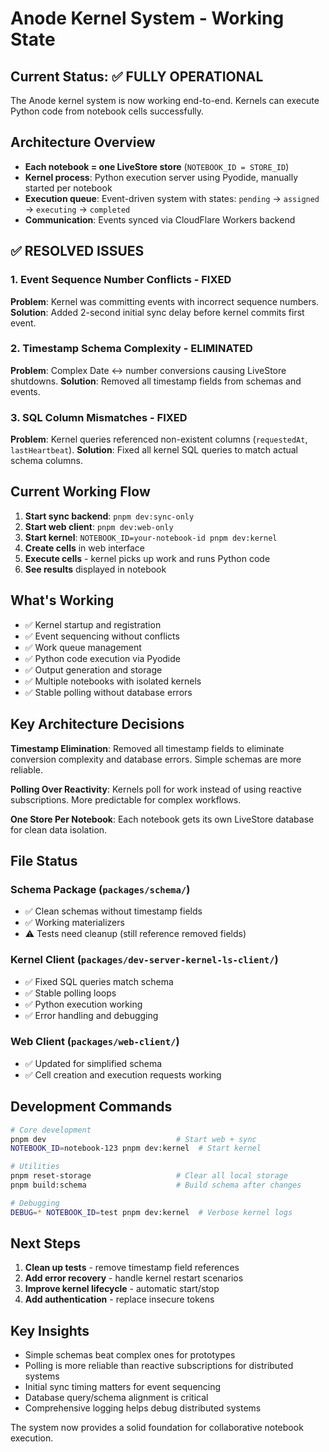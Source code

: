 # Anode Kernel System - Working State

## Current Status: ✅ FULLY OPERATIONAL

The Anode kernel system is now working end-to-end. Kernels can execute Python code from notebook cells successfully.

## Architecture Overview

- **Each notebook = one LiveStore store** (`NOTEBOOK_ID = STORE_ID`)
- **Kernel process**: Python execution server using Pyodide, manually started per notebook
- **Execution queue**: Event-driven system with states: `pending` → `assigned` → `executing` → `completed`
- **Communication**: Events synced via CloudFlare Workers backend

## ✅ RESOLVED ISSUES

### 1. Event Sequence Number Conflicts - FIXED
**Problem**: Kernel was committing events with incorrect sequence numbers.
**Solution**: Added 2-second initial sync delay before kernel commits first event.

### 2. Timestamp Schema Complexity - ELIMINATED
**Problem**: Complex Date ↔ number conversions causing LiveStore shutdowns.
**Solution**: Removed all timestamp fields from schemas and events.

### 3. SQL Column Mismatches - FIXED
**Problem**: Kernel queries referenced non-existent columns (`requestedAt`, `lastHeartbeat`).
**Solution**: Fixed all kernel SQL queries to match actual schema columns.

## Current Working Flow

1. **Start sync backend**: `pnpm dev:sync-only`
2. **Start web client**: `pnpm dev:web-only` 
3. **Start kernel**: `NOTEBOOK_ID=your-notebook-id pnpm dev:kernel`
4. **Create cells** in web interface
5. **Execute cells** - kernel picks up work and runs Python code
6. **See results** displayed in notebook

## What's Working

- ✅ Kernel startup and registration
- ✅ Event sequencing without conflicts
- ✅ Work queue management
- ✅ Python code execution via Pyodide
- ✅ Output generation and storage
- ✅ Multiple notebooks with isolated kernels
- ✅ Stable polling without database errors

## Key Architecture Decisions

**Timestamp Elimination**: Removed all timestamp fields to eliminate conversion complexity and database errors. Simple schemas are more reliable.

**Polling Over Reactivity**: Kernels poll for work instead of using reactive subscriptions. More predictable for complex workflows.

**One Store Per Notebook**: Each notebook gets its own LiveStore database for clean data isolation.

## File Status

### Schema Package (`packages/schema/`)
- ✅ Clean schemas without timestamp fields
- ✅ Working materializers
- ⚠️ Tests need cleanup (still reference removed fields)

### Kernel Client (`packages/dev-server-kernel-ls-client/`)
- ✅ Fixed SQL queries match schema
- ✅ Stable polling loops
- ✅ Python execution working
- ✅ Error handling and debugging

### Web Client (`packages/web-client/`)
- ✅ Updated for simplified schema
- ✅ Cell creation and execution requests working

## Development Commands

```bash
# Core development
pnpm dev                             # Start web + sync
NOTEBOOK_ID=notebook-123 pnpm dev:kernel  # Start kernel

# Utilities
pnpm reset-storage                   # Clear all local storage
pnpm build:schema                    # Build schema after changes

# Debugging
DEBUG=* NOTEBOOK_ID=test pnpm dev:kernel  # Verbose kernel logs
```

## Next Steps

1. **Clean up tests** - remove timestamp field references
2. **Add error recovery** - handle kernel restart scenarios
3. **Improve kernel lifecycle** - automatic start/stop
4. **Add authentication** - replace insecure tokens

## Key Insights

- Simple schemas beat complex ones for prototypes
- Polling is more reliable than reactive subscriptions for distributed systems
- Initial sync timing matters for event sequencing
- Database query/schema alignment is critical
- Comprehensive logging helps debug distributed systems

The system now provides a solid foundation for collaborative notebook execution.